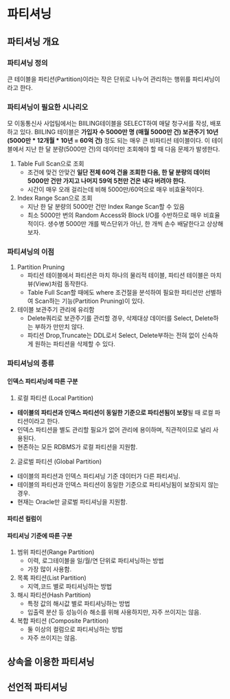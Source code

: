 # 파티셔닝
## 파티셔닝 개요
### 파티셔닝 정의
큰 테이블을 파티션(Partition)이라는 작은 단위로 나누어 관리하는 행위를 파티셔닝이라고 한다.

### 파티셔닝이 필요한 시나리오
모 이동통신사 사업팀에서는 BIILING테이블을 SELECT하여 매달 청구서를 작성, 배포하고 있다. BIILING 테이블은 **가입자 수 5000만 명 (매월 5000만 건) 보관주기 10년 (5000만 * 12개월 * 10년 = 60억 건)** 정도 되는 매우 큰 비파티션 테이블이다. 이 테이블에서 지난 한 달 분량(5000만 건)의 데이터만 조회해야 할 때 다음 문제가 발생한다.
1. Table Full Scan으로 조회
   - 조건에 맞건 안맞건 **일단 전체 60억 건을 조회한 다음, 한 달 분량의 데이터 5000만 건만 가지고 나머지 59억 5천만 건은 내다 버려야 한다.**
   - 시간이 매우 오래 걸리는데 비해 5000만/60억으로 매우 비효율적이다.
2. Index Range Scan으로 조회
   - 지난 한 달 분량의 5000만 건만 Index Range Scan할 수 있음
   - 최소 5000만 번의 Random Access와 Block I/O를 수반하므로 매우 비효율적이다. 생수병 5000만 개를 박스단위가 아닌, 한 개씩 손수 배달한다고 상상해보자.

### 파티셔닝의 이점
1. Partition Pruning
   - 파티션 테이블에서 파티션은 마치 하나의 물리적 테이블, 파티션 테이블은 마치 뷰(View)처럼 동작한다.
   - Table Full Scan할 때에도 where 조건절을 분석하여 필요한 파티션만 선별하여 Scan하는 기능(Partition Pruning)이 있다.
2. 테이블 보관주기 관리에 유리함
   - Delete쿼리로 보관주기를 관리할 경우, 삭제대상 데이터를 Select, Delete하는 부하가 만만치 않다.
   - 파티션 Drop,Truncate는 DDL로서 Select, Delete부하는 전혀 없이 신속하게 원하는 파티션을 삭제할 수 있다.
  

### 파티셔닝의 종류
#### 인덱스 파티셔닝에 따른 구분
1. 로컬 파티션 (Local Partition)
- **테이블의 파티션과 인덱스 파티션이 동일한 기준으로 파티션됨이 보장**될 때 로컬 파티션이라고 한다.
- 인덱스 파티션을 별도 관리할 필요가 없어 관리에 용이하며, 직관적이므로 널리 사용된다.
- 현존하는 모든 RDBMS가 로컬 파티션을 지원함.
2. 글로벌 파티션 (Global Partition)
- 테이블의 파티션과 인덱스 파티셔닝 기준 데이터가 다른 파티셔닝.
- 테이블의 파티션과 인덱스 파티션이 동일한 기준으로 파티셔닝됨이 보장되지 않는 경우.
- 현재는 Oracle만 글로벌 파티셔닝을 지원함.

#### 파티션 컬럼이 

#### 파티셔닝 기준에 따른 구분
1. 범위 파티션(Range Partition)
    - 이력, 로그테이블을 일/월/연 단위로 파티셔닝하는 방법
    - 가장 많이 사용함.
3. 목록 파티션(List Partition)
    - 지역,코드 별로 파티셔닝하는 방법
5. 해시 파티션(Hash Partition)
    - 특정 값의 해시값 별로 파티셔닝하는 방법
    - 입출력 분산 등 성능이슈 해소를 위해 사용하지만, 자주 쓰이지는 않음.
4. 복합 파티션 (Composite Partition)
    - 둘 이상의 컬럼으로 파티셔닝하는 방법
    - 자주 쓰이지는 않음.
  

## 상속을 이용한 파티셔닝

## 선언적 파티셔닝

